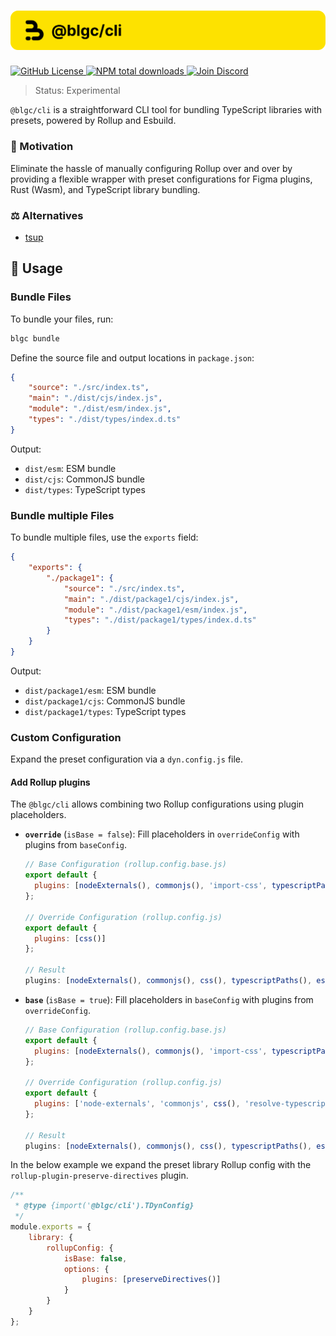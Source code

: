 <h1 align="center">
    <img src="https://raw.githubusercontent.com/builder-group/community/develop/packages/cli/.github/banner.svg" alt="@blgc/cli banner">
</h1>

<p align="left">
    <a href="https://github.com/builder-group/community/blob/develop/LICENSE">
        <img src="https://img.shields.io/github/license/builder-group/community.svg?label=license&style=flat&colorA=293140&colorB=FDE200" alt="GitHub License"/>
    </a>
    <a href="https://www.npmjs.com/package/@blgc/cli">
        <img src="https://img.shields.io/npm/dt/@blgc/cli.svg?label=downloads&style=flat&colorA=293140&colorB=FDE200" alt="NPM total downloads"/>
    </a>
    <a href="https://discord.gg/w4xE3bSjhQ">
        <img src="https://img.shields.io/discord/795291052897992724.svg?label=&logo=discord&logoColor=000000&color=293140&labelColor=FDE200" alt="Join Discord"/>
    </a>
</p>

> Status: Experimental

`@blgc/cli` is a straightforward CLI tool for bundling TypeScript libraries with presets, powered by Rollup and Esbuild.

### 🌟 Motivation

Eliminate the hassle of manually configuring Rollup over and over by providing a flexible wrapper with preset configurations for Figma plugins, Rust (Wasm), and TypeScript library bundling.

### ⚖️ Alternatives

- [tsup](https://github.com/egoist/tsup)

## 📖 Usage

### Bundle Files

To bundle your files, run:

```bash
blgc bundle
```

Define the source file and output locations in `package.json`:

```json
{
	"source": "./src/index.ts",
	"main": "./dist/cjs/index.js",
	"module": "./dist/esm/index.js",
	"types": "./dist/types/index.d.ts"
}
```

Output:

- `dist/esm`: ESM bundle
- `dist/cjs`: CommonJS bundle
- `dist/types`: TypeScript types

### Bundle multiple Files

To bundle multiple files, use the `exports` field:

```json
{
	"exports": {
		"./package1": {
			"source": "./src/index.ts",
			"main": "./dist/package1/cjs/index.js",
			"module": "./dist/package1/esm/index.js",
			"types": "./dist/package1/types/index.d.ts"
		}
	}
}
```

Output:

- `dist/package1/esm`: ESM bundle
- `dist/package1/cjs`: CommonJS bundle
- `dist/package1/types`: TypeScript types

### Custom Configuration

Expand the preset configuration via a `dyn.config.js` file.

#### Add Rollup plugins

The `@blgc/cli` allows combining two Rollup configurations using plugin placeholders.

- **`override`** (`isBase = false`): Fill placeholders in `overrideConfig` with plugins from `baseConfig`.

  ```javascript
  // Base Configuration (rollup.config.base.js)
  export default {
    plugins: [nodeExternals(), commonjs(), 'import-css', typescriptPaths(), esbuild()]
  };

  // Override Configuration (rollup.config.js)
  export default {
    plugins: [css()]
  };

  // Result
  plugins: [nodeExternals(), commonjs(), css(), typescriptPaths(), esbuild()];
  ```

- **`base`** (`isBase = true`): Fill placeholders in `baseConfig` with plugins from `overrideConfig`.

  ```javascript
  // Base Configuration (rollup.config.base.js)
  export default {
    plugins: [nodeExternals(), commonjs(), 'import-css', typescriptPaths(), esbuild()]
  };

  // Override Configuration (rollup.config.js)
  export default {
    plugins: ['node-externals', 'commonjs', css(), 'resolve-typescript-paths', 'esbuild']
  };

  // Result
  plugins: [nodeExternals(), commonjs(), css(), typescriptPaths(), esbuild()];
  ```

In the below example we expand the preset library Rollup config with the `rollup-plugin-preserve-directives` plugin.

```js
/**
 * @type {import('@blgc/cli').TDynConfig}
 */
module.exports = {
	library: {
		rollupConfig: {
			isBase: false,
			options: {
				plugins: [preserveDirectives()]
			}
		}
	}
};
```
